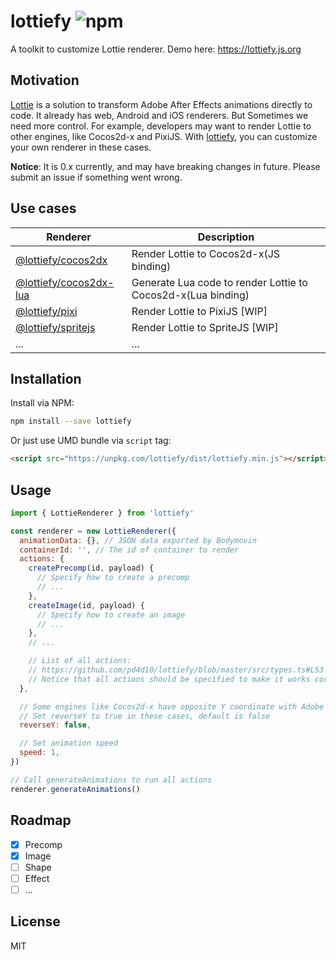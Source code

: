 # lottiefy ![npm](https://img.shields.io/npm/v/lottiefy.svg)

A toolkit to customize Lottie renderer. Demo here: https://lottiefy.js.org

## Motivation

[Lottie](http://airbnb.io/lottie/) is a solution to transform Adobe After Effects animations directly to code. It already has web, Android and iOS renderers. But Sometimes we need more control. For example, developers may want to render Lottie to other engines, like Cocos2d-x and PixiJS. With [lottiefy](https://github.com/pd4d10/lottiefy), you can customize your own renderer in these cases.

**Notice**: It is 0.x currently, and may have breaking changes in future. Please submit an issue if something went wrong.

## Use cases

| Renderer                                                                                       | Description                                                  |
| ---------------------------------------------------------------------------------------------- | ------------------------------------------------------------ |
| [@lottiefy/cocos2dx](https://github.com/pd4d10/lottiefy/tree/master/packages/cocos2dx)         | Render Lottie to Cocos2d-x(JS binding)                       |
| [@lottiefy/cocos2dx-lua](https://github.com/pd4d10/lottiefy/tree/master/packages/cocos2dx-lua) | Generate Lua code to render Lottie to Cocos2d-x(Lua binding) |
| [@lottiefy/pixi](https://github.com/pd4d10/lottiefy/tree/master/packages/pixi)                 | Render Lottie to PixiJS [WIP]                                |
| [@lottiefy/spritejs](https://github.com/pd4d10/lottiefy/tree/master/packages/spritejs)         | Render Lottie to SpriteJS [WIP]                              |
| ...                                                                                            | ...                                                          |

## Installation

Install via NPM:

```sh
npm install --save lottiefy
```

Or just use UMD bundle via `script` tag:

```html
<script src="https://unpkg.com/lottiefy/dist/lottiefy.min.js"></script>
```

## Usage

```js
import { LottieRenderer } from 'lottiefy'

const renderer = new LottieRenderer({
  animationData: {}, // JSON data exported by Bodymovin
  containerId: '', // The id of container to render
  actions: {
    createPrecomp(id, payload) {
      // Specify how to create a precomp
      // ...
    },
    createImage(id, payload) {
      // Specify how to create an image
      // ...
    },
    // ...

    // List of all actions:
    // https://github.com/pd4d10/lottiefy/blob/master/src/types.ts#L53
    // Notice that all actions should be specified to make it works correctly
  },

  // Some engines like Cocos2d-x have opposite Y coordinate with Adobe After effects
  // Set reverseY to true in these cases, default is false
  reverseY: false,

  // Set animation speed
  speed: 1,
})

// Call generateAnimations to run all actions
renderer.generateAnimations()
```

## Roadmap

- [x] Precomp
- [x] Image
- [ ] Shape
- [ ] Effect
- [ ] ...

## License

MIT
